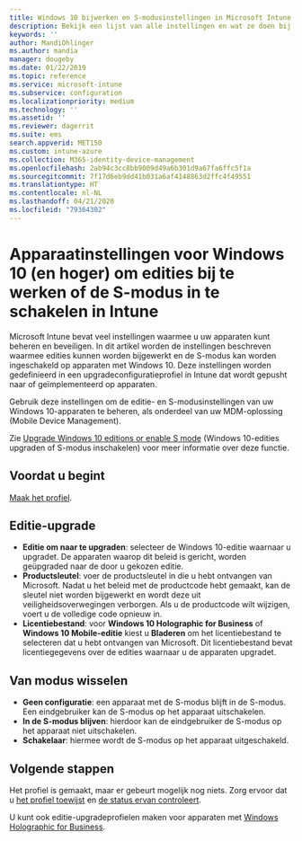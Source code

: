```yaml
---
title: Windows 10 bijwerken en S-modusinstellingen in Microsoft Intune - Azure | Microsoft Docs
description: Bekijk een lijst van alle instellingen en wat ze doen bij het bijwerken van een Windows 10-editie op een apparaat of schakel de S-modus in op een apparaat met een apparaatconfiguratieprofiel in Microsoft Intune.
keywords: ''
author: MandiOhlinger
ms.author: mandia
manager: dougeby
ms.date: 01/22/2019
ms.topic: reference
ms.service: microsoft-intune
ms.subservice: configuration
ms.localizationpriority: medium
ms.technology: ''
ms.assetid: ''
ms.reviewer: dagerrit
ms.suite: ems
search.appverid: MET150
ms.custom: intune-azure
ms.collection: M365-identity-device-management
ms.openlocfilehash: 2ab94c3cc8bb9009d49a6b301d9a67fa6ffc5f1a
ms.sourcegitcommit: 7f17d6eb9dd41b031a6af4148863d2ffc4f49551
ms.translationtype: HT
ms.contentlocale: nl-NL
ms.lasthandoff: 04/21/2020
ms.locfileid: "79364302"
---
```

# <a name="windows-10-and-newer-device-settings-to-upgrade-editions-or-enable-s-mode-in-intune"></a>Apparaatinstellingen voor Windows 10 (en hoger) om edities bij te werken of de S-modus in te schakelen in Intune

Microsoft Intune bevat veel instellingen waarmee u uw apparaten kunt beheren en beveiligen. In dit artikel worden de instellingen beschreven waarmee edities kunnen worden bijgewerkt en de S-modus kan worden ingeschakeld op apparaten met Windows 10. Deze instellingen worden gedefinieerd in een upgradeconfiguratieprofiel in Intune dat wordt gepusht naar of geïmplementeerd op apparaten.

Gebruik deze instellingen om de editie- en S-modusinstellingen van uw Windows 10-apparaten te beheren, als onderdeel van uw MDM-oplossing (Mobile Device Management).

Zie [Upgrade Windows 10 editions or enable S mode](edition-upgrade-configure-windows-10.md) (Windows 10-edities upgraden of S-modus inschakelen) voor meer informatie over deze functie.

## <a name="before-you-begin"></a>Voordat u begint

[Maak het profiel](edition-upgrade-configure-windows-10.md#create-the-profile).

## <a name="edition-upgrade"></a>Editie-upgrade

- **Editie om naar te upgraden**: selecteer de Windows 10-editie waarnaar u upgradet. De apparaten waarop dit beleid is gericht, worden geüpgraded naar de door u gekozen editie.
- **Productsleutel**: voer de productsleutel in die u hebt ontvangen van Microsoft. Nadat u het beleid met de productcode hebt gemaakt, kan de sleutel niet worden bijgewerkt en wordt deze uit veiligheidsoverwegingen verborgen. Als u de productcode wilt wijzigen, voert u de volledige code opnieuw in.
- **Licentiebestand**: voor **Windows 10 Holographic for Business** of **Windows 10 Mobile-editie** kiest u **Bladeren** om het licentiebestand te selecteren dat u hebt ontvangen van Microsoft. Dit licentiebestand bevat licentiegegevens over de edities waarnaar u de apparaten upgradet.

## <a name="mode-switch"></a>Van modus wisselen

- **Geen configuratie**: een apparaat met de S-modus blijft in de S-modus. Een eindgebruiker kan de S-modus op het apparaat uitschakelen.
- **In de S-modus blijven**: hierdoor kan de eindgebruiker de S-modus op het apparaat niet uitschakelen.
- **Schakelaar**: hiermee wordt de S-modus op het apparaat uitgeschakeld.

## <a name="next-steps"></a>Volgende stappen

Het profiel is gemaakt, maar er gebeurt mogelijk nog niets. Zorg ervoor dat u [het profiel toewijst](device-profile-assign.md) en [de status ervan controleert](device-profile-monitor.md).

U kunt ook editie-upgradeprofielen maken voor apparaten met [Windows Holographic for Business](holographic-upgrade.md).
